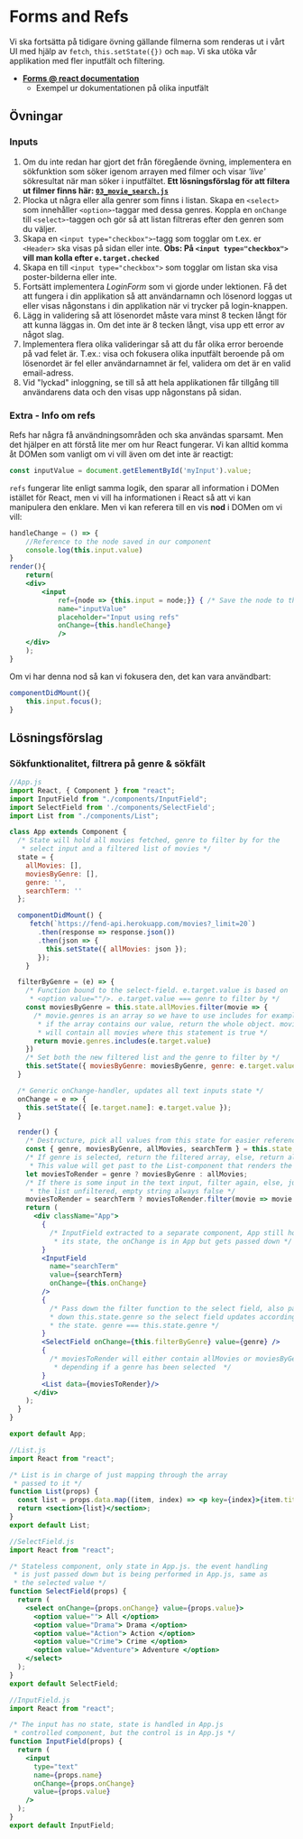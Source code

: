 # Forms and Refs 

Vi ska fortsätta på tidigare övning gällande filmerna som renderas ut i vårt UI med hjälp av `fetch`, `this.setState({})` och `map`. Vi ska utöka vår applikation med fler inputfält och filtering.

* [**Forms @ react documentation**](https://facebook.github.io/react/docs/forms.html)
    *  Exempel ur dokumentationen på olika inputfält     


## Övningar

### Inputs

1. Om du inte redan har gjort det från föregående övning, implementera en sökfunktion som söker igenom arrayen med filmer och visar _'live'_ sökresultat när man söker i inputfältet. **Ett lösningsförslag för att filtera ut filmer finns här: [`03_movie_search.js`](../code/03_movie_search.js)**
2. Plocka ut några eller alla genrer som finns i listan. Skapa en `<select>` som innehåller `<option>`-taggar med dessa genres. Koppla en `onChange` till `<select>`-taggen och gör så att listan filtreras efter den genren som du väljer.
3. Skapa en `<input type="checkbox">`-tagg som togglar om t.ex. er `<Header>` ska visas på sidan eller inte. **Obs: På `<input type="checkbox">` vill man kolla efter `e.target.checked`**
4. Skapa en till `<input type="checkbox">` som togglar om listan ska visa poster-bilderna eller inte.
5. Fortsätt implementera _LoginForm_ som vi gjorde under lektionen. Få det att fungera i din applikation så att användarnamn och lösenord loggas ut eller visas någonstans i din applikation när vi trycker på login-knappen.
6. Lägg in validering så att lösenordet måste vara minst 8 tecken långt för att kunna läggas in. Om det inte är 8 tecken långt, visa upp ett error av något slag.
7. Implementera flera olika valideringar så att du får olika error beroende på vad felet är. T.ex.: visa och fokusera olika inputfält beroende på om lösenordet är fel eller användarnamnet är fel, validera om det är en valid email-adress.
8. Vid "lyckad" inloggning, se till så att hela applikationen får tillgång till användarens data och den visas upp någonstans på sidan.


### Extra - Info om refs

Refs har några få användningsområden och ska användas sparsamt. Men det hjälper en att förstå lite mer om hur React fungerar. Vi kan alltid komma åt DOMen som vanligt om vi vill även om det inte är reactigt:

```js
const inputValue = document.getElementById('myInput').value;
```

`refs` fungerar lite enligt samma logik, den sparar all information i DOMen istället för React, men vi vill ha informationen i React så att vi kan manipulera den enklare. Men vi kan referera till en vis __nod__ i DOMen om vi vill:

```jsx
handleChange = () => {
    //Reference to the node saved in our component
    console.log(this.input.value)
}
render(){
    return(
    <div>
        <input
            ref={node => {this.input = node;}} { /* Save the node to this.input */}
            name="inputValue"
            placeholder="Input using refs"
            onChange={this.handleChange}
            />
    </div>
    );
}
```


Om vi har denna nod så kan vi fokusera den, det kan vara användbart: 

```jsx
componentDidMount(){
    this.input.focus();
}
```


## Lösningsförslag

### Sökfunktionalitet, filtrera på genre & sökfält

```jsx
//App.js
import React, { Component } from "react";
import InputField from "./components/InputField";
import SelectField from './components/SelectField';
import List from "./components/List";

class App extends Component {
  /* State will hold all movies fetched, genre to filter by for the
   * select input and a filtered list of movies */
  state = {
    allMovies: [],
    moviesByGenre: [],
    genre: '',
    searchTerm: ''
  };

  componentDidMount() {
     fetch(`https://fend-api.herokuapp.com/movies?_limit=20`)
       .then(response => response.json())
       .then(json => {
         this.setState({ allMovies: json });
       });
    }

  filterByGenre = (e) => {
    /* Function bound to the select-field. e.target.value is based on 
     * <option value=""/>. e.target.value === genre to filter by */
    const moviesByGenre = this.state.allMovies.filter(movie => {
      /* movie.genres is an array so we have to use includes for example
       * if the array contains our value, return the whole object. moviesByGenre
       * will contain all movies where this statement is true */
      return movie.genres.includes(e.target.value)
    })
    /* Set both the new filtered list and the genre to filter by */
    this.setState({ moviesByGenre: moviesByGenre, genre: e.target.value });
  }

  /* Generic onChange-handler, updates all text inputs state */
  onChange = e => {
    this.setState({ [e.target.name]: e.target.value });
  }

  render() {
    /* Destructure, pick all values from this state for easier referencing */
    const { genre, moviesByGenre, allMovies, searchTerm } = this.state;
    /* If genre is selected, return the filtered array, else, return all movies
     * This value will get past to the List-component that renders the movies */
    let moviesToRender = genre ? moviesByGenre : allMovies;
    /* If there is some input in the text input, filter again, else, just return
     * the list unfiltered, empty string always false */
    moviesToRender = searchTerm ? moviesToRender.filter(movie => movie.title.includes(searchTerm)) : moviesToRender;
    return (
      <div className="App">
        {
          /* InputField extracted to a separate component, App still holds
           * its state, the onChange is in App but gets passed down */
        }
        <InputField
          name="searchTerm"
          value={searchTerm}
          onChange={this.onChange}
        />
        {
          /* Pass down the filter function to the select field, also pass
          * down this.state.genre so the select field updates according to
          * the state. genre === this.state.genre */ 
        }
        <SelectField onChange={this.filterByGenre} value={genre} />
        {
          /* moviesToRender will either contain allMovies or moviesByGenre
           * depending if a genre has been selected  */
        }
        <List data={moviesToRender}/>
      </div>
    );
  }
}

export default App;
```

```jsx
//List.js
import React from "react";

/* List is in charge of just mapping through the array
 * passed to it */
function List(props) {
  const list = props.data.map((item, index) => <p key={index}>{item.title} </p>)
  return <section>{list}</section>;
}
export default List;
```

```jsx 
//SelectField.js
import React from "react";

/* Stateless component, only state in App.js. the event handling
 * is just passed down but is being performed in App.js, same as
 * the selected value */
function SelectField(props) {
  return (
    <select onChange={props.onChange} value={props.value}>
      <option value=""> All </option>
      <option value="Drama"> Drama </option>
      <option value="Action"> Action </option>
      <option value="Crime"> Crime </option>
      <option value="Adventure"> Adventure </option>
    </select>
  );
}
export default SelectField;
```

```jsx
//InputField.js
import React from "react";

/* The input has no state, state is handled in App.js
 * controlled component, but the control is in App.js */
function InputField(props) {
  return (
    <input
      type="text"
      name={props.name}
      onChange={props.onChange}
      value={props.value}
    />
  );
}
export default InputField;
```